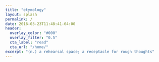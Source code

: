 ```yaml
---
title: "etymology"
layout: splash
permalink: /
date: 2016-03-23T11:48:41-04:00
header:
  overlay_color: "#000"
  overlay_filter: "0.5"
  cta_label: "read"
  cta_url: "/home/"
excerpt: "(n.) a rehearsal space; a receptacle for rough thoughts"
---
```

